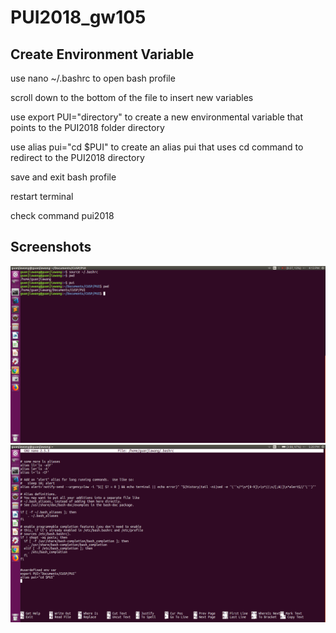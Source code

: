 # PUI2018_gw105

## Create Environment Variable
use nano ~/.bashrc to open bash profile

scroll down to the bottom of the file to insert new variables

use export PUI="directory" to create a new environmental variable that points to the PUI2018 folder directory

use alias pui="cd $PUI" to create an alias pui that uses cd command to redirect to the PUI2018 directory

save and exit bash profile

restart terminal 

check command pui2018

## Screenshots

![Alt text](PUI_HW1_ScreenShot.png)
![Alt text](PUI_HW_1_ScreenShot2.png)
    
  
    
